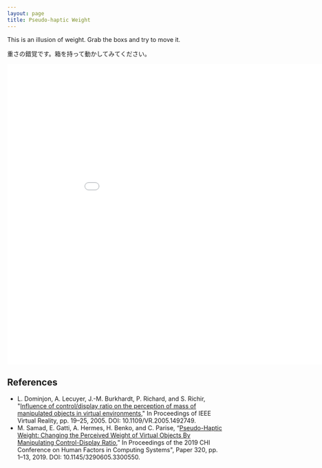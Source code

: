 ```yaml
---
layout: page
title: Pseudo-haptic Weight
---
```


This is an illusion of weight. Grab the boxs and try to move it.

重さの錯覚です。箱を持って動かしてみてください。

<iframe id="unity-iframe" src="../demos/PseudoHapticWeight/index.html" width="960" height="700" scrolling="no" frameborder="0" style="-webkit-transform-origin:0 0;-moz-transform-origin:0 0;-ms-transform-origin:0 0;"></iframe>

## References
- L. Dominjon, A. Lecuyer, J.-M. Burkhardt, P. Richard, and S. Richir, "[Influence of control/display ratio on the perception of mass of manipulated objects in virtual environments](https://ieeexplore.ieee.org/abstract/document/1492749)," In Proceedings of IEEE Virtual Reality, pp. 19–25, 2005. DOI: 10.1109/VR.2005.1492749.
- M. Samad, E. Gatti, A. Hermes, H. Benko, and C. Parise, “[Pseudo-Haptic Weight: Changing the Perceived Weight of Virtual Objects By Manipulating Control-Display Ratio](https://dl.acm.org/doi/10.1145/3290605.3300550),” In Proceedings of the 2019 CHI Conference on Human Factors in Computing Systems", Paper 320, pp. 1–13, 2019. DOI: 10.1145/3290605.3300550.

